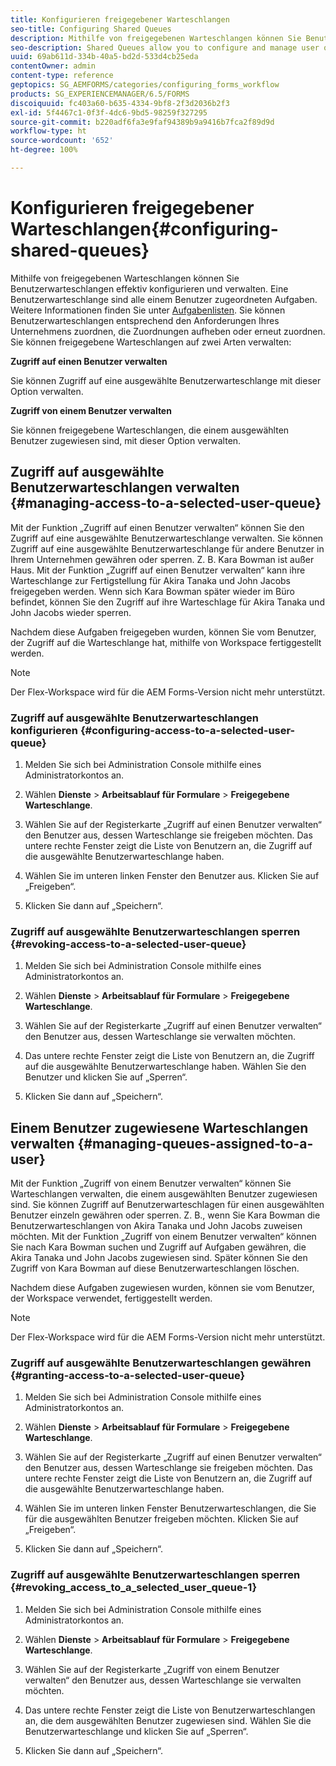 ```yaml
---
title: Konfigurieren freigegebener Warteschlangen
seo-title: Configuring Shared Queues
description: Mithilfe von freigegebenen Warteschlangen können Sie Benutzerwarteschlangen effektiv konfigurieren und verwalten. Erfahren Sie, wie Sie geteilte Warteschlangen konfigurieren.
seo-description: Shared Queues allow you to configure and manage user queues effectively. Learn how to configure shared queues.
uuid: 69ab611d-334b-40a5-bd2d-533d4cb25eda
contentOwner: admin
content-type: reference
geptopics: SG_AEMFORMS/categories/configuring_forms_workflow
products: SG_EXPERIENCEMANAGER/6.5/FORMS
discoiquuid: fc403a60-b635-4334-9bf8-2f3d2036b2f3
exl-id: 5f4467c1-0f3f-4dc6-9bd5-98259f327295
source-git-commit: b220adf6fa3e9faf94389b9a9416b7fca2f89d9d
workflow-type: ht
source-wordcount: '652'
ht-degree: 100%

---
```


# Konfigurieren freigegebener Warteschlangen{#configuring-shared-queues}

Mithilfe von freigegebenen Warteschlangen können Sie Benutzerwarteschlangen effektiv konfigurieren und verwalten. Eine Benutzerwarteschlange sind alle einem Benutzer zugeordneten Aufgaben. Weitere Informationen finden Sie unter [Aufgabenlisten](https://help.adobe.com/de_DE/livecycle/11.0/WorkspaceHelp/WS92d06802c76abadb-2b6ab502126beb6ba2f-7ffc.2.html). Sie können Benutzerwarteschlangen entsprechend den Anforderungen Ihres Unternehmens zuordnen, die Zuordnungen aufheben oder erneut zuordnen. Sie können freigegebene Warteschlangen auf zwei Arten verwalten:

**Zugriff auf einen Benutzer verwalten**

Sie können Zugriff auf eine ausgewählte Benutzerwarteschlange mit dieser Option verwalten.

**Zugriff von einem Benutzer verwalten**

Sie können freigegebene Warteschlangen, die einem ausgewählten Benutzer zugewiesen sind, mit dieser Option verwalten.

## Zugriff auf ausgewählte Benutzerwarteschlangen verwalten {#managing-access-to-a-selected-user-queue}

Mit der Funktion „Zugriff auf einen Benutzer verwalten“ können Sie den Zugriff auf eine ausgewählte Benutzerwarteschlange verwalten. Sie können Zugriff auf eine ausgewählte Benutzerwarteschlange für andere Benutzer in Ihrem Unternehmen gewähren oder sperren. Z. B. Kara Bowman ist außer Haus. Mit der Funktion „Zugriff auf einen Benutzer verwalten“ kann ihre Warteschlange zur Fertigstellung für Akira Tanaka und John Jacobs freigegeben werden. Wenn sich Kara Bowman später wieder im Büro befindet, können Sie den Zugriff auf ihre Warteschlage für Akira Tanaka und John Jacobs wieder sperren.

Nachdem diese Aufgaben freigegeben wurden, können Sie vom Benutzer, der Zugriff auf die Warteschlange hat, mithilfe von Workspace fertiggestellt werden.

>[!NOTE]
>
>Der Flex-Workspace wird für die AEM Forms-Version nicht mehr unterstützt.

### Zugriff auf ausgewählte Benutzerwarteschlangen konfigurieren {#configuring-access-to-a-selected-user-queue}

1. Melden Sie sich bei Administration Console mithilfe eines Administratorkontos an.
1. Wählen **Dienste** > **Arbeitsablauf für Formulare** > **Freigegebene Warteschlange**.

1. Wählen Sie auf der Registerkarte „Zugriff auf einen Benutzer verwalten“ den Benutzer aus, dessen Warteschlange sie freigeben möchten. Das untere rechte Fenster zeigt die Liste von Benutzern an, die Zugriff auf die ausgewählte Benutzerwarteschlange haben.
1. Wählen Sie im unteren linken Fenster den Benutzer aus. Klicken Sie auf „Freigeben“.
1. Klicken Sie dann auf „Speichern“.

### Zugriff auf ausgewählte Benutzerwarteschlangen sperren {#revoking-access-to-a-selected-user-queue}

1. Melden Sie sich bei Administration Console mithilfe eines Administratorkontos an.
1. Wählen **Dienste** > **Arbeitsablauf für Formulare** > **Freigegebene Warteschlange**.

1. Wählen Sie auf der Registerkarte „Zugriff auf einen Benutzer verwalten“ den Benutzer aus, dessen Warteschlange sie verwalten möchten.
1. Das untere rechte Fenster zeigt die Liste von Benutzern an, die Zugriff auf die ausgewählte Benutzerwarteschlange haben. Wählen Sie den Benutzer und klicken Sie auf „Sperren“.
1. Klicken Sie dann auf „Speichern“.

## Einem Benutzer zugewiesene Warteschlangen verwalten {#managing-queues-assigned-to-a-user}

Mit der Funktion „Zugriff von einem Benutzer verwalten“ können Sie Warteschlangen verwalten, die einem ausgewählten Benutzer zugewiesen sind. Sie können Zugriff auf Benutzerwarteschlagen für einen ausgewählten Benutzer einzeln gewähren oder sperren. Z. B., wenn Sie Kara Bowman die Benutzerwarteschlangen von Akira Tanaka und John Jacobs zuweisen möchten. Mit der Funktion „Zugriff von einem Benutzer verwalten“ können Sie nach Kara Bowman suchen und Zugriff auf Aufgaben gewähren, die Akira Tanaka und John Jacobs zugewiesen sind. Später können Sie den Zugriff von Kara Bowman auf diese Benutzerwarteschlangen löschen.

Nachdem diese Aufgaben zugewiesen wurden, können sie vom Benutzer, der Workspace verwendet, fertiggestellt werden.

>[!NOTE]
>
>Der Flex-Workspace wird für die AEM Forms-Version nicht mehr unterstützt.

### Zugriff auf ausgewählte Benutzerwarteschlangen gewähren {#granting-access-to-a-selected-user-queue}

1. Melden Sie sich bei Administration Console mithilfe eines Administratorkontos an.
1. Wählen **Dienste** > **Arbeitsablauf für Formulare** > **Freigegebene Warteschlange**.

1. Wählen Sie auf der Registerkarte „Zugriff auf einen Benutzer verwalten“ den Benutzer aus, dessen Warteschlange sie freigeben möchten. Das untere rechte Fenster zeigt die Liste von Benutzern an, die Zugriff auf die ausgewählte Benutzerwarteschlange haben.
1. Wählen Sie im unteren linken Fenster Benutzerwarteschlangen, die Sie für die ausgewählten Benutzer freigeben möchten. Klicken Sie auf „Freigeben“.
1. Klicken Sie dann auf „Speichern“.

### Zugriff auf ausgewählte Benutzerwarteschlangen sperren {#revoking_access_to_a_selected_user_queue-1}

1. Melden Sie sich bei Administration Console mithilfe eines Administratorkontos an.
1. Wählen **Dienste** > **Arbeitsablauf für Formulare** > **Freigegebene Warteschlange**.

1. Wählen Sie auf der Registerkarte „Zugriff von einem Benutzer verwalten“ den Benutzer aus, dessen Warteschlange sie verwalten möchten.
1. Das untere rechte Fenster zeigt die Liste von Benutzerwarteschlangen an, die dem ausgewählten Benutzer zugewiesen sind. Wählen Sie die Benutzerwarteschlange und klicken Sie auf „Sperren“.
1. Klicken Sie dann auf „Speichern“.
